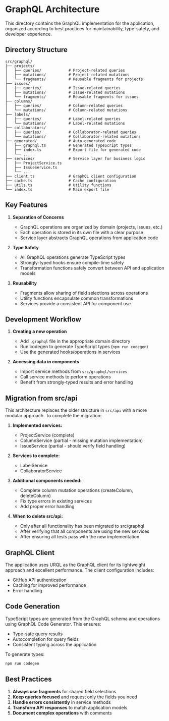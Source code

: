 # GraphQL Architecture

This directory contains the GraphQL implementation for the application, organized according to best practices for maintainability, type-safety, and developer experience.

## Directory Structure

```
src/graphql/
├── projects/
│   ├── queries/            # Project-related queries
│   ├── mutations/          # Project-related mutations
│   └── fragments/          # Reusable fragments for projects
├── issues/
│   ├── queries/            # Issue-related queries
│   ├── mutations/          # Issue-related mutations
│   └── fragments/          # Reusable fragments for issues
├── columns/
│   ├── queries/            # Column-related queries
│   └── mutations/          # Column-related mutations
├── labels/
│   ├── queries/            # Label-related queries
│   └── mutations/          # Label-related mutations
├── collaborators/
│   ├── queries/            # Collaborator-related queries
│   └── mutations/          # Collaborator-related mutations
├── generated/              # Auto-generated code
│   ├── graphql.ts          # Generated TypeScript types
│   ├── index.ts            # Export file for generated code
│   └── ...
├── services/               # Service layer for business logic
│   ├── ProjectService.ts
│   ├── IssueService.ts
│   └── ...
├── client.ts               # GraphQL client configuration
├── cache.ts                # Cache configuration
├── utils.ts                # Utility functions
└── index.ts                # Main export file
```

## Key Features

1. **Separation of Concerns**

   - GraphQL operations are organized by domain (projects, issues, etc.)
   - Each operation is stored in its own file with a clear purpose
   - Service layer abstracts GraphQL operations from application code

2. **Type Safety**

   - All GraphQL operations generate TypeScript types
   - Strongly-typed hooks ensure compile-time safety
   - Transformation functions safely convert between API and application models

3. **Reusability**
   - Fragments allow sharing of field selections across operations
   - Utility functions encapsulate common transformations
   - Services provide a consistent API for component use

## Development Workflow

1. **Creating a new operation**

   - Add `.graphql` file in the appropriate domain directory
   - Run codegen to generate TypeScript types (`npm run codegen`)
   - Use the generated hooks/operations in services

2. **Accessing data in components**
   - Import service methods from `src/graphql/services`
   - Call service methods to perform operations
   - Benefit from strongly-typed results and error handling

## Migration from src/api

This architecture replaces the older structure in `src/api` with a more modular approach. To complete the migration:

1. **Implemented services:**

   - ProjectService (complete)
   - ColumnService (partial - missing mutation implementation)
   - IssueService (partial - should verify field handling)

2. **Services to complete:**

   - LabelService
   - CollaboratorService

3. **Additional components needed:**

   - Complete column mutation operations (createColumn, deleteColumn)
   - Fix type errors in existing services
   - Add proper error handling

4. **When to delete src/api:**
   - Only after all functionality has been migrated to src/graphql
   - After verifying that all components are using the new services
   - After ensuring all tests pass with the new implementation

## GraphQL Client

The application uses URQL as the GraphQL client for its lightweight approach and excellent performance. The client configuration includes:

- GitHub API authentication
- Caching for improved performance
- Error handling

## Code Generation

TypeScript types are generated from the GraphQL schema and operations using GraphQL Code Generator. This ensures:

- Type-safe query results
- Autocompletion for query fields
- Consistent typing across the application

To generate types:

```bash
npm run codegen
```

## Best Practices

1. **Always use fragments** for shared field selections
2. **Keep queries focused** and request only the fields you need
3. **Handle errors consistently** in service methods
4. **Transform API responses** to match application models
5. **Document complex operations** with comments

